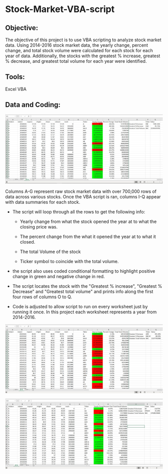 # Stock-Market-VBA-script

## **Objective:**
The objective of this project is to use VBA scripting to analyze stock market data. Using 2014-2016 stock market data, the yearly change, percent change, and total stock volume were calculated for each stock for each year of data. Additionally, the stocks with the greatest % increase, greatest % decrease, and greatest total volume for each year were identified. 

## **Tools:**
Excel VBA

## **Data and Coding:**

![screenshot1.jpg](2014.JPG)

Columns A-G represent raw stock market data with over 700,000 rows of data across various stocks. Once the VBA script is ran, columns I-Q appear with data summaries for each stock.

* The script will loop through all the rows to get the following info:

  * Yearly change from what the stock opened the year at to what the closing price was.

  * The percent change from the what it opened the year at to what it closed.

  * The total Volume of the stock

  * Ticker symbol to coincide with the total volume.

* the script also uses coded conditional formatting to highlight positive change in green and negative change in red.

* The script locates the stock with the "Greatest % increase", "Greatest % Decrease" and "Greatest total volume" and prints info along the first four rows of columns O to Q.

* Code is adjusted to allow script to run on every worksheet just by running it once. In this project each worksheet represents a year from 2014-2016. 

![screenshot1.jpg](2015.JPG)

![screenshot1.jpg](2016.JPG)







